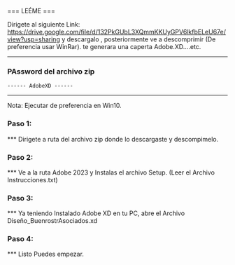 === LEÉME ===

Dirigete al siguiente Link:
 https://drive.google.com/file/d/132PkGUbL3XQmmKKUyGPV6lkfbELeU67e/view?usp=sharing
 y descargalo , posteriormente ve a descomprimir (De preferencia usar WinRar). te generara una caperta Adobe.XD....etc.

----------------------------------------
### PAssword del archivo zip ###

    ------ AdobeXD ------
----------------------------------------

Nota: Ejecutar de preferencia en Win10.

### Paso 1:
*** Dirigete a ruta del archivo zip donde lo descargaste y descompimelo.

### Paso 2: 
*** Ve a la ruta Adobe 2023 y Instalas el archivo Setup. (Leer el Archivo Instrucciones.txt)

### Paso 3:
*** Ya teniendo Instalado Adobe XD en tu PC, abre el Archivo Diseño_BuenrostrAsociados.xd

### Paso 4:
*** Listo Puedes empezar.